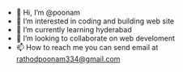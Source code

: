 - 👋 Hi, I’m @poonam
- 👀 I’m interested in coding and building web site
- 🌱 I’m currently learning hyderabad
- 💞️ I’m looking to collaborate on web develoment 
- 📫 How to reach me  you can send email at rathodpoonam334@gmail.com

<!---
rathodpoonam/rathodpoonam is a ✨ special ✨ repository because its `README.md` (this file) appears on your GitHub profile.
You can click the Preview link to take a look at your changes.
--->
